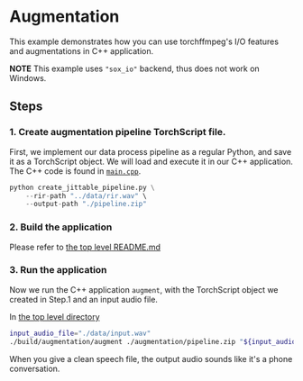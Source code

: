 # Augmentation

This example demonstrates how you can use torchffmpeg's I/O features and augmentations in C++ application.

**NOTE**
This example uses `"sox_io"` backend, thus does not work on Windows.

## Steps
### 1. Create augmentation pipeline TorchScript file.

First, we implement our data process pipeline as a regular Python, and save it as a TorchScript object.
We will load and execute it in our C++ application. The C++ code is found in [`main.cpp`](./main.cpp).

```python
python create_jittable_pipeline.py \
    --rir-path "../data/rir.wav" \
    --output-path "./pipeline.zip"
```

### 2. Build the application

Please refer to [the top level README.md](../README.md)

### 3. Run the application

Now we run the C++ application `augment`, with the TorchScript object we created in Step.1 and an input audio file.

In [the top level directory](../)

```bash
input_audio_file="./data/input.wav"
./build/augmentation/augment ./augmentation/pipeline.zip "${input_audio_file}" "output.wav"
```

When you give a clean speech file, the output audio sounds like it's a phone conversation.
